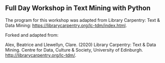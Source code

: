 ## Full Day Workshop in Text Mining with Python
The program for this workshop was adapted from Library Carpentry: Text & Data Mining: https://librarycarpentry.org/lc-tdm/index.html. 

Forked and adapted from:

Alex, Beatrice and Llewellyn, Clare. (2020) Library Carpentry: Text & Data Mining. Centre for Data, Culture & Society, University of Edinburgh. http://librarycarpentry.org/lc-tdm/.

